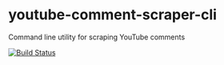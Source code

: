 # youtube-comment-scraper-cli
Command line utility for scraping YouTube comments

[![Build Status](https://travis-ci.org/philbot9/youtube-comment-scraper-cli.svg?branch=master)](https://travis-ci.org/philbot9/youtube-comment-scraper-cli)
